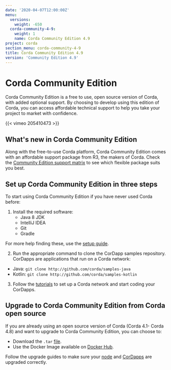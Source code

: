 ```yaml
---
date: '2020-04-07T12:00:00Z'
menu:
  versions:
    weight: -650
  corda-community-4-9:
    weight: 1
    name: Corda Community Edition 4.9
project: corda
section_menu: corda-community-4-9
title: Corda Community Edition 4.9
version: 'Community Edition 4.9'
---
```


# Corda Community Edition

Corda Community Edition is a free to use, open source version of Corda, with added optional support. By choosing to develop using this edition of Corda, you can access affordable technical support to help you take your project to market with confidence.

{{< vimeo 205410473 >}}

## What's new in Corda Community Edition

Along with the free-to-use Corda platform, Corda Community Edition comes with an affordable support package from R3, the makers of Corda. Check the [Community Edition support matrix](http://corda.net/support) to see which flexible package suits you best.

## Set up Corda Community Edition in three steps

To start using Corda Community Edition if you have never used Corda before:

1. Install the required software:
    * Java 8 JDK
    * IntelliJ IDEA
    * Git
    * Gradle

For more help finding these, use the [setup guide](community/getting-set-up.md).

2. Run the appropriate command to clone the CorDapp samples repository. CorDapps are applications that run on a Corda network:

* Java: `git clone http://github.com/corda/samples-java`
* Kotlin: `git clone http://github.com/corda/samples-kotlin`

3. Follow the [tutorials](tutorial-cordapp.md) to set up a Corda network and start coding your CorDapps.

## Upgrade to Corda Community Edition from Corda open source

If you are already using an open source version of Corda (Corda 4.1- Corda 4.8) and want to upgrade to Corda Community Edition, you can choose to:

* Download the `.tar` [file](https://download.corda.net/corda-community-edition/4.9/community-4.9.tar).
* Use the Docker Image available on [Docker Hub](https://hub.docker.com/repository/docker/corda/community).

Follow the upgrade guides to make sure your [node](community/node-upgrade-notes.md) and [CorDapps](community/upgrade-cordapps.md) are upgraded correctly.
